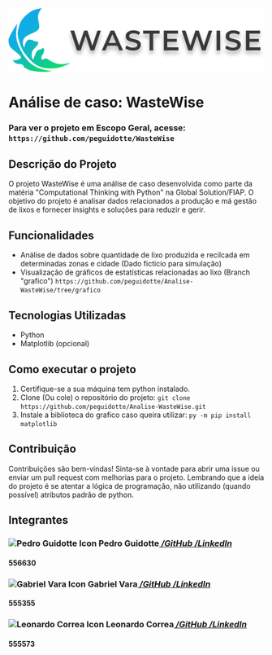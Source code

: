 ![WasteWise Logo](LogoWASTEWISE.svg)

# Análise de caso: WasteWise
### Para ver o projeto em Escopo Geral, acesse: `https://github.com/peguidotte/WasteWise`

## Descrição do Projeto

O projeto WasteWise é uma análise de caso desenvolvida como parte da matéria "Computational Thinking with Python" na Global Solution/FIAP. O objetivo do projeto é analisar dados relacionados a produção e má gestão de lixos e fornecer insights e soluções para reduzir e gerir.

## Funcionalidades

- Análise de dados sobre quantidade de lixo produzida e recilcada em determinadas zonas e cidade (Dado ficticio para simulação)
- Visualização de gráficos de estatísticas relacionadas ao lixo (Branch "grafico") `https://github.com/peguidotte/Analise-WasteWise/tree/grafico`

## Tecnologias Utilizadas

- Python
- Matplotlib (opcional)

## Como executar o projeto

1. Certifique-se a sua máquina tem python instalado.
2. Clone (Ou cole) o repositório do projeto: `git clone https://github.com/peguidotte/Analise-WasteWise.git`
3. Instale a biblioteca do grafico caso queira utilizar: `py -m pip install matplotlib`

## Contribuição

Contribuições são bem-vindas! Sinta-se à vontade para abrir uma issue ou enviar um pull request com melhorias para o projeto. Lembrando que a ideia do projeto é se atentar a lógica de programação, não utilizando (quando possível) atributos padrão de python.

<section id="integrantes">
    <article>
        <h2>Integrantes</h2>
                <h3><img src="https://avatars.githubusercontent.com/u/129889380?v=4" width="50px" alt="Pedro Guidotte Icon">  Pedro Guidotte<a href="https://github.com/peguidotte" target="_blank" style="font-style: italic">  /GitHub <i class="fab fa-github"></i></a>
                <a href="https://www.linkedin.com/in/pedro-guidotte/" target="_blank" style="font-style: italic">  /LinkedIn<i class="fab fa-linkedin"></i></a></h3>
                <h4>556630</h4>
                <h3><img src="https://avatars.githubusercontent.com/u/158540749?v=4)" width="50px" alt="Gabriel Vara Icon">  Gabriel Vara<a href="https://github.com/gabrielvara" target="_blank" style="font-style: italic"> 
                /GitHub <i class="fab fa-github"></i></a>
                <a href="https://www.linkedin.com/in/gabriel-vara" target="_blank" style="font-style: italic">  /LinkedIn <i class="fab fa-linkedin"></i></a></h3>
                <h4>555355</h4>
                <h3><img src="https://avatars.githubusercontent.com/u/158527393?v=4" width="50px" alt="Leonardo Correa Icon">  Leonardo Correa<a href="https://github.com/leocorreamello" target="_blank" style="font-style: italic">  /GitHub <i class="fab fa-github"></i></a>
                <a href="https://www.linkedin.com/in/leocorreamello/" target="_blank" style="font-style: italic">  /LinkedIn <i class="fab fa-linkedin"></i></a></h3>
                <h4>555573</h4>
    </article>
</section>